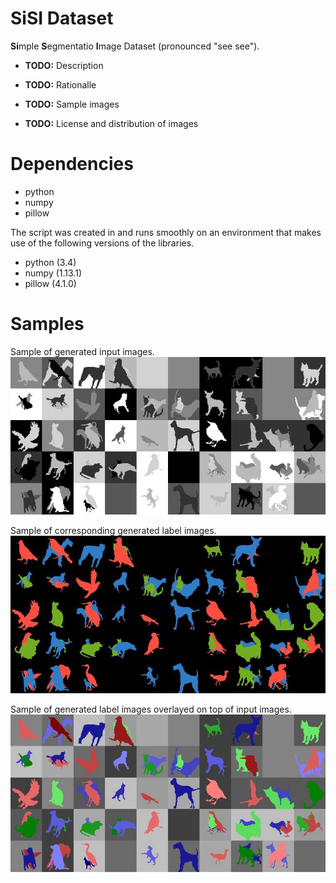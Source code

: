 # SiSI Dataset

**Si**mple **S**egmentatio **I**mage Dataset (pronounced "see see").

- **TODO:** Description

- **TODO:** Rationalle

- **TODO:** Sample images

- **TODO:** License and distribution of images

# Dependencies

- python
- numpy
- pillow

The script was created in and runs smoothly on an environment that makes use of
the following versions of the libraries.

- python (3.4)
- numpy (1.13.1)
- pillow (4.1.0)

# Samples

Sample of generated input images.
![Image of sample input images](sample_train.jpg)

Sample of corresponding generated label images.
![Image of sample label images](sample_labels.jpg)

Sample of generated label images overlayed on top of input images.
![Image of sample overlayed label over input images](sample_overlayed.jpg)
